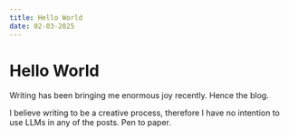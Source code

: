 ```yaml
---
title: Hello World
date: 02-03-2025
---
```


# Hello World

Writing has been bringing me enormous joy recently. Hence the blog.

I believe writing to be a creative process, therefore I have no intention to use LLMs in any of the posts. Pen to paper.
